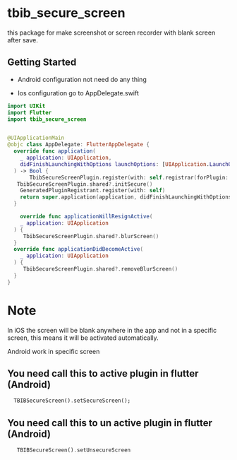 # tbib_secure_screen

this package for make screenshot or screen recorder with blank screen after save.


## Getting Started

- Android configuration not need do any thing

- Ios configuration go to AppDelegate.swift

```swift
import UIKit
import Flutter
import tbib_secure_screen


@UIApplicationMain
@objc class AppDelegate: FlutterAppDelegate {
  override func application(
    _ application: UIApplication,
    didFinishLaunchingWithOptions launchOptions: [UIApplication.LaunchOptionsKey: Any]?
  ) -> Bool {
       TbibSecureScreenPlugin.register(with: self.registrar(forPlugin: "tbib_secure_screen")!)
   TbibSecureScreenPlugin.shared?.initSecure()
    GeneratedPluginRegistrant.register(with: self)
    return super.application(application, didFinishLaunchingWithOptions: launchOptions)
  }

    override func applicationWillResignActive(
    _ application: UIApplication
  ) {
     TbibSecureScreenPlugin.shared?.blurScreen()
  }
  override func applicationDidBecomeActive(
    _ application: UIApplication
  ) {
     TbibSecureScreenPlugin.shared?.removeBlurScreen()
  }
}

```

# Note

In iOS the screen will be blank anywhere in the app and not in a specific screen, this means it will be activated automatically.

Android work in specific screen

## You need call this to active plugin in flutter (Android)

```dart
  TBIBSecureScreen().setSecureScreen();
```

## You need call this to un active plugin in flutter (Android)

```dart
   TBIBSecureScreen().setUnsecureScreen
```